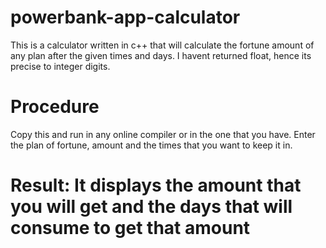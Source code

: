 # powerbank-app-calculator
This is a calculator written in c++ that will calculate the fortune amount of any plan after the given times and days.
I havent returned float, hence its precise to integer digits.

<h1>Procedure</h1>
Copy this and run in any online compiler or in the one that you have.
Enter the plan of fortune, amount and the times that you want to keep it in.

<h1>Result: It displays the amount that you will get and the days that will consume to get that amount</h1>
